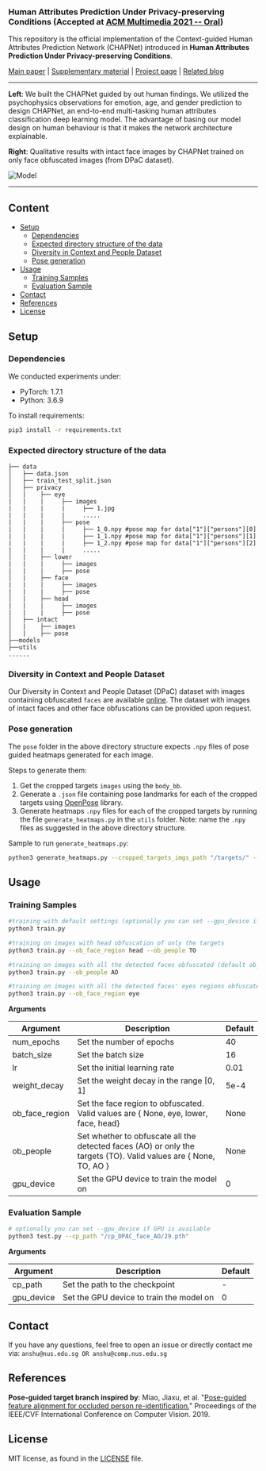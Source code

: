 ### Human Attributes Prediction Under Privacy-preserving Conditions (Accepted at [ACM Multimedia 2021 -- **Oral**](https://2021.acmmm.org/#))

This repository is the official implementation of the Context-guided Human Attributes Prediction Network (CHAPNet) introduced in **Human Attributes Prediction Under Privacy-preserving Conditions**.

[Main paper](https://ncript-webpage.s3.ap-southeast-1.amazonaws.com/Human_attributes_prediction_under_privacy_preserving_conditions.pdf)  |    [Supplementary material](https://ncript-webpage.s3.ap-southeast-1.amazonaws.com/Supplementary_human_attributes_prediction_under_privacy_preserving_conditions.pdf)  |  [Project page](https://ncript.comp.nus.edu.sg/site/human-attributes-privacy/#/) | [Related blog](https://randomizedcreep.medium.com/facing-ais-winning-facade-with-face-images-e2b46262b507)

--------------------------------------------------------------------------------

**Left**: We built the CHAPNet guided by out human findings. We utilized the psychophysics observations for emotion, age, and gender prediction to design CHAPNet, an end-to-end multi-tasking human attributes classification deep learning model. The advantage of basing our model design on human behaviour is that it makes the network architecture explainable.

**Right**: Qualitative results with intact face images by CHAPNet trained on only face obfuscated images (from DPaC dataset).

![Model](https://chapnetgit.s3.ap-southeast-1.amazonaws.com/Model_v3.jpg)

--------------------------------------------------------------------------------

## Content

<!-- toc -->
- [Setup](#setup)
  - [Dependencies](dependencies)
  - [Expected directory structure of the data](expected-directory-structure-of-the-data)
  - [Diversity in Context and People Dataset](diversity-in-context-and-people-dataset)
  - [Pose generation](pose-generation)
- [Usage](#usage)
  - [Training Samples](training-samples)
  - [Evaluation Sample](evaluation-sample)
- [Contact](#contact)
- [References](#references)
- [License](#license)
<!-- tocstop -->
<!-- - [Citation](#citation) -->

## Setup

### Dependencies

We conducted experiments under:

- PyTorch: 1.7.1
- Python: 3.6.9

To install requirements:

```bash
pip3 install -r requirements.txt
```

### Expected directory structure of the data

```
├── data
│   ├── data.json
│   ├── train_test_split.json
│   ├── privacy
│   |    ├── eye 
|   |    |     ├── images 
|   |    |     |     ├── 1.jpg
|   |    |     |     .....
|   |    |     ├── pose
|   |    |     |     ├── 1_0.npy #pose map for data["1"]["persons"][0]
|   |    |     |     ├── 1_1.npy #pose map for data["1"]["persons"][1]
|   |    |     |     ├── 1_2.npy #pose map for data["1"]["persons"][2]
|   |    |     |     .....
│   |    ├── lower
|   |    |     ├── images 
|   |    |     ├── pose
│   |    ├── face
|   |    |     ├── images 
|   |    |     ├── pose
│   |    ├── head 
|   |    |     ├── images 
|   |    |     ├── pose
│   ├── intact
│   |    ├── images
│   |    ├── pose
├──models
├──utils
......
```

### Diversity in Context and People Dataset

Our Diversity in Context and People Dataset (DPaC) dataset with images containing obfuscated `faces` are available [online](https://bit.ly/3ak6uVE). The dataset with images of intact faces and other face obfuscations can be provided upon request.

### Pose generation

The `pose` folder in the above directory structure expects `.npy` files of pose guided heatmaps generated for each image.

Steps to generate them:  

1. Get the cropped targets `images` using the `body_bb`.
2. Generate a `.json` file containing pose landmarks for each of the cropped targets using [OpenPose](https://github.com/CMU-Perceptual-Computing-Lab/openpose) library.
3. Generate heatmaps `.npy` files for each of the cropped targets by running the file `generate_heatmaps.py` in the `utils` folder. 
Note: name the `.npy` files as suggested in the above directory structure.

Sample to run `generate_heatmaps.py`:
```bash
python3 generate_heatmaps.py --cropped_targets_imgs_path "/targets/" --pose_data_path '/pose_landmarks.json' --save_path '/pose/' 
```

<!-- 
## Citation
If you find this work or code is helpful in your research, please cite our work:
```
@inproceedings{wang2020score,
  title={Score-CAM: Score-weighted visual explanations for convolutional neural networks},
  author={Wang, Haofan and Wang, Zifan and Du, Mengnan and Yang, Fan and Zhang, Zijian and Ding, Sirui and Mardziel, Piotr and Hu, Xia},
  booktitle={Proceedings of the IEEE/CVF conference on computer vision and pattern recognition workshops},
  pages={24--25},
  year={2020}
}
``` -->

## Usage

### Training Samples

```bash
#training with default settings (optionally you can set --gpu_device if GPU is available)
python3 train.py 

#training on images with head obfuscation of only the targets    
python3 train.py --ob_face_region head --ob_people TO 

#training on images with all the detected faces obfuscated (default ob_face_region = 'face')
python3 train.py --ob_people AO 

#training on images with all the detected faces' eyes regions obfuscated (default ob_people  = 'AO')
python3 train.py --ob_face_region eye 

```

**Arguments**

| Argument | Description | Default
| ---- | --- | --- |
| num_epochs | Set the number of epochs | 40 |
| batch_size | Set the batch size | 16 |
| lr | Set the initial learning rate | 0.01 |
| weight_decay | Set the weight decay in the range [0, 1] | 5e-4 |
| ob_face_region | Set the face region to obfuscated. Valid values are { None, eye, lower, face, head}  | None |
| ob_people | Set whether to obfuscate all the detected faces (AO) or only the targets (TO). Valid values are { None, TO, AO } | None |
| gpu_device | Set the GPU device to train the model on | 0 |

### Evaluation Sample

```bash
# optionally you can set --gpu_device if GPU is available
python3 test.py --cp_path "/cp_DPAC_face_AO/29.pth"
```

**Arguments**

| Argument | Description | Default
| ---- | --- | --- |
| cp_path | Set the path to the checkpoint | - |
| gpu_device | Set the GPU device to train the model on | 0 |

## Contact

If you have any questions, feel free to open an issue or directly contact me via: `anshu@nus.edu.sg OR anshu@comp.nus.edu.sg`

## References

**Pose-guided target branch inspired by**:
Miao, Jiaxu, et al. "[Pose-guided feature alignment for occluded person re-identification.](https://openaccess.thecvf.com/content_ICCV_2019/html/Miao_Pose-Guided_Feature_Alignment_for_Occluded_Person_Re-Identification_ICCV_2019_paper.html)" Proceedings of the IEEE/CVF International Conference on Computer Vision. 2019.

## License

MIT license, as found in the [LICENSE](LICENSE) file.

